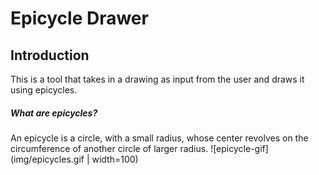 # Epicycle Drawer

## Introduction
This is a tool that takes in a drawing as input from the user and draws it using epicycles.
##### What are epicycles?
An epicycle is a circle, with a small radius, whose center revolves on the circumference of another circle of larger radius.
![epicycle-gif](img/epicycles.gif | width=100)
